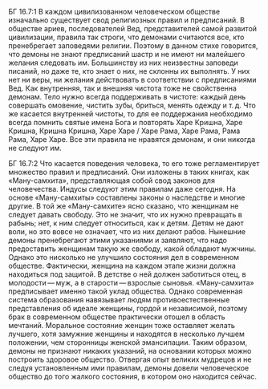 БГ 16.7:1	В каждом цивилизованном человеческом обществе изначально существует свод религиозных правил и предписаний. В обществе ариев, последователей Вед, представителей самой развитой цивилизации, правила так строги, что демонами считаются все, кто пренебрегает заповедями религии. Поэтому в данном стихе говорится, что демоны не знают предписаний шастр и не имеют ни малейшего желания следовать им. Большинству из них неизвестны заповеди писаний, но даже те, кто знает о них, не склонны их выполнять. У них нет ни веры, ни желания действовать в соответствии с предписаниями Вед. Как внутренняя, так и внешняя чистота тоже не свойственна демонам. Тело нужно всегда поддерживать в чистоте: каждый день совершать омовение, чистить зубы, бриться, менять одежду и т. д. Что же касается внутренней чистоты, то для ее поддержания необходимо всегда помнить святые имена Бога и повторять Харе Кришна, Харе Кришна, Кришна Кришна, Харе Харе / Харе Рама, Харе Рама, Рама Рама, Харе Харе. Все эти правила не нравятся демонам, и они никогда не следуют им.

БГ 16.7:2	Что касается поведения человека, то его тоже регламентирует множество правил и предписаний. Они изложены в таких книгах, как «Ману-самхита», представляющая собой свод законов для человечества. Индусы следуют этим правилам даже сегодня. На основе «Ману-самхиты» составлены законы о наследстве и многие другие. В той же «Ману-самхите» ясно сказано, что женщинам не следует давать свободу. Это не значит, что их нужно превращать в рабынь; нет, к ним следует относиться, как к детям. Детям не дают воли, но это вовсе не означает, что из них делают рабов. Нынешние демоны пренебрегают этими указаниями и заявляют, что надо предоставить женщинам такую же свободу, какой обладают мужчины. Однако это нисколько не улучшило состояния дел в современном обществе. Фактически, женщина на каждом этапе жизни должна находиться под защитой. В детстве о ней должен заботиться отец, в молодости — муж, а в старости — взрослые сыновья. «Ману-самхита» предписывает именно такой уклад общества. Однако современная система образования навязывает людям противоестественные представления об идеале женщины, гордой и независимой, поэтому брак в современном обществе практически отошел в область мечтаний. Моральное состояние женщин тоже оставляет желать лучшего, хотя замужние женщины и находятся в несколько лучшем положении, чем сторонницы женской эмансипации. Таким образом, демоны не признают никаких указаний, на основании которых можно построить здоровое общество. Отвергая опыт великих мудрецов и не следуя установленным ими правилам, демоны довели человеческое общество до того жалкого состояния, в котором оно находится сейчас.
